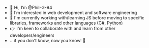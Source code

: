 - 👋 Hi, I’m @Phil-G-94
- 👀 I’m interested in web development and software engineering 
- 🌱 I'm currently working with/learning JS before moving to specific libraries, frameworks and other languages (C#, Python)  
- 👉 I'm keen to collaborate with and learn from other developers/engineers
- ...if you don't know, now you know! 🐒

<!---
Phil-G-94/Phil-G-94 is a ✨ special ✨ repository because its `README.md` (this file) appears on your GitHub profile.
You can click the Preview link to take a look at your changes.
--->
